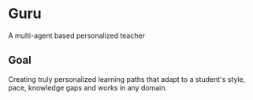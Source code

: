 # Guru
A multi-agent based personalized teacher

## Goal
Creating truly personalized learning paths that adapt to a student's style, pace, knowledge gaps and works in any domain.


